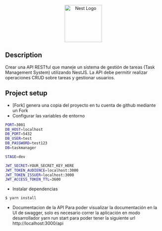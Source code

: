 <p align="center">
  <a href="http://nestjs.com/" target="blank"><img src="https://nestjs.com/img/logo-small.svg" width="120" alt="Nest Logo" /></a>
</p>

[circleci-image]: https://img.shields.io/circleci/build/github/nestjs/nest/master?token=abc123def456
[circleci-url]: https://circleci.com/gh/nestjs/nest


## Description

<p>
  Crear una API RESTful que maneje un sistema de gestión de tareas (Task Management System) utilizando NestJS. La API debe permitir realizar operaciones CRUD sobre tareas y gestionar usuarios.
</p>

## Project setup

- [Fork] genera una copia del proyecto en tu cuenta de github mediante un Fork
- Configurar las variables de entorno
```bash
PORT=3001
DB_HOST=localhost
DB_PORT=5432
DB_USER=test
DB_PASSWORD=test123
DB=taskmanager

STAGE=dev

JWT_SECRET=YOUR_SECRET_KEY_HERE
JWT_TOKEN_AUDIENCE=localhost:3000
JWT_TOKEN_ISSUER=localhost:3000
JWT_ACCESS_TOKEN_TTL=3600
```
- Instalar dependencias
```bash
$ yarn install
```
- Documentacion de la API
Para poder visualizar la documentación en la UI de swagger, solo es necesario correr la aplicación en modo desarrollador yarn run start para poder tener la siguiente url http://localhost:3000/api

